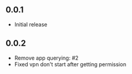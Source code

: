 ## 0.0.1

- Initial release

## 0.0.2

- Remove app querying: #2
- Fixed vpn don't start after getting permission
